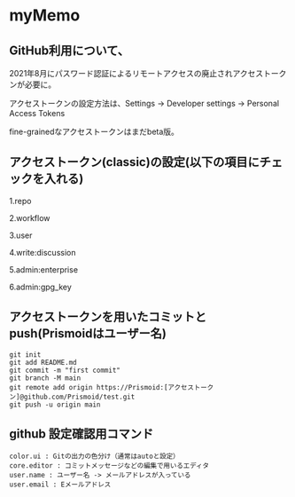 # myMemo
## GitHub利用について、
2021年8月にパスワード認証によるリモートアクセスの廃止されアクセストークンが必要に。

アクセストークンの設定方法は、Settings -> Developer settings -> Personal Access Tokens

fine-grainedなアクセストークンはまだbeta版。

## アクセストークン(classic)の設定(以下の項目にチェックを入れる)
1.repo

2.workflow

3.user

4.write:discussion

5.admin:enterprise

6.admin:gpg_key

## アクセストークンを用いたコミットとpush(Prismoidはユーザー名)
```
git init
git add README.md
git commit -m "first commit"
git branch -M main
git remote add origin https://Prismoid:[アクセストークン]@github.com/Prismoid/test.git
git push -u origin main
```

## github 設定確認用コマンド
```
color.ui : Gitの出力の色分け（通常はautoと設定）
core.editor : コミットメッセージなどの編集で用いるエディタ
user.name : ユーザー名 -> メールアドレスが入っている
user.email : Eメールアドレス
```